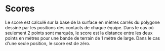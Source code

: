 # Scores

Le score est calculé sur la base de la surface en mètres carrés du polygone dessiné par les positions des contacts de chaque équipe. Dans le cas où seulement 2 points sont marqués, le score est la distance entre les deux points en mètres pour une bande de terrain de 1 mètre de large. Dans le cas d'une seule position, le score est de zéro.
